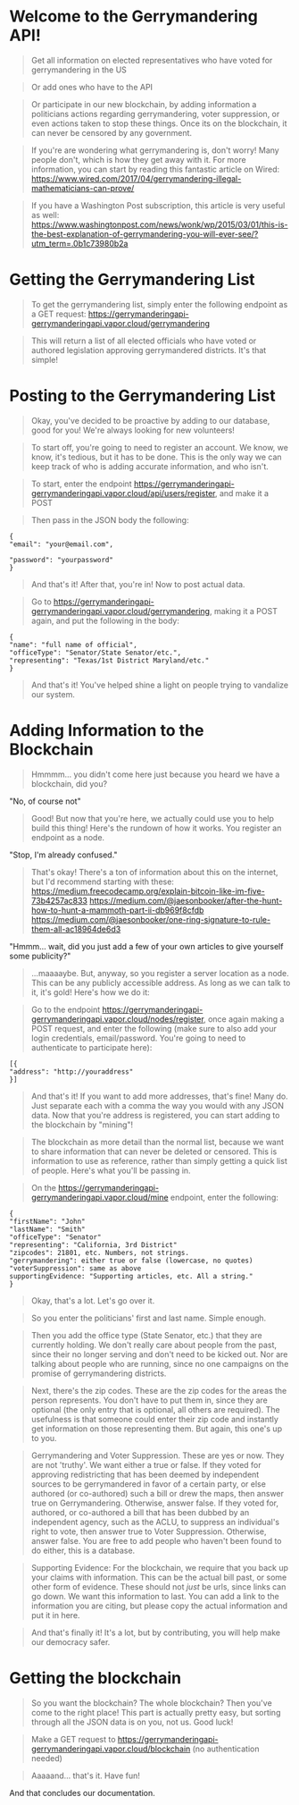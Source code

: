# Welcome to the Gerrymandering API!

> Get all information on elected representatives who have voted for gerrymandering in the US

>Or add ones who have to the API

>Or participate in our new blockchain, by adding information a politicians actions regarding gerrymandering, voter suppression, or even actions taken to stop these things. Once its on the blockchain, it can never be censored by any government.

>If you're are wondering what gerrymandering is, don't worry! Many people don't, which is how they get away with it.
>For more information, you can start by reading this fantastic article on Wired: https://www.wired.com/2017/04/gerrymandering-illegal-mathematicians-can-prove/

>If you have a Washington Post subscription, this article is very useful as well:
https://www.washingtonpost.com/news/wonk/wp/2015/03/01/this-is-the-best-explanation-of-gerrymandering-you-will-ever-see/?utm_term=.0b1c73980b2a
# Getting the Gerrymandering List
>To get the gerrymandering list, simply enter the following endpoint as a GET request:
>https://gerrymanderingapi-gerrymanderingapi.vapor.cloud/gerrymandering

>This will return a list of all elected officials who have voted or authored legislation approving gerrymandered districts.
>It's that simple!

# Posting to the Gerrymandering List
>Okay, you've decided to be proactive by adding to our database, good for you! We're always looking for new volunteers!

>To start off, you're going to need to register an account. We know, we know, it's tedious, but it has to be done. This is the only way we can keep track of who is adding accurate information, and who isn't.

>To start, enter the endpoint https://gerrymanderingapi-gerrymanderingapi.vapor.cloud/api/users/register, and make it a POST

>Then pass in the JSON body the following:

>
    {
    "email": "your@email.com",

    "password": "yourpassword"
    }

>And that's it! After that, you're in! Now to post actual data.

>Go to https://gerrymanderingapi-gerrymanderingapi.vapor.cloud/gerrymandering, making it a POST again, and put the following in the body:

>
    {
    "name": "full name of official",
    "officeType": "Senator/State Senator/etc.",
    "representing": "Texas/1st District Maryland/etc."
    }

>And that's it! You've helped shine a light on people trying to vandalize our system.

# Adding Information to the Blockchain

>Hmmmm... you didn't come here just because you heard we have a blockchain, did you?

"No, of course not"

>Good! But now that you're here, we actually could use you to help build this thing! Here's the rundown of how it works.
>You register an endpoint as a node.

"Stop, I'm already confused."

>That's okay! There's a ton of information about this on the internet, but I'd recommend starting with these:
https://medium.freecodecamp.org/explain-bitcoin-like-im-five-73b4257ac833
https://medium.com/@jaesonbooker/after-the-hunt-how-to-hunt-a-mammoth-part-ii-db969f8cfdb
https://medium.com/@jaesonbooker/one-ring-signature-to-rule-them-all-ac18964de6d3

"Hmmm... wait, did you just add a few of your own articles to give yourself some publicity?"

>...maaaaybe.
>But, anyway, so you register a server location as a node. This can be any publicly accessible address. As long as we can talk to it, it's gold! Here's how we do it:

>Go to the endpoint https://gerrymanderingapi-gerrymanderingapi.vapor.cloud/nodes/register, once again making a POST request, and enter the following (make sure to also add your login credentials, email/password. You're going to need to authenticate to participate here):

>
    [{
	"address": "http://youraddress"
    }]

>And that's it! If you want to add more addresses, that's fine! Many do. Just separate each with a comma the way you would with any JSON data. Now that you're address is registered, you can start adding to the blockchain by "mining"!

>The blockchain as more detail than the normal list, because we want to share information that can never be deleted or censored. This is information to use as reference, rather than simply getting a quick list of people. Here's what you'll be passing in.

>On the https://gerrymanderingapi-gerrymanderingapi.vapor.cloud/mine endpoint, enter the following:

>
    {
    "firstName": "John"
    "lastName": "Smith"
    "officeType": "Senator"
    "representing": "California, 3rd District"
    "zipcodes": 21801, etc. Numbers, not strings.
    "gerrymandering": either true or false (lowercase, no quotes)
    "voterSuppression": same as above
    supportingEvidence: "Supporting articles, etc. All a string."
    }

>Okay, that's a lot. Let's go over it.

>So you enter the politicians' first and last name. Simple enough.

>Then you add the office type (State Senator, etc.) that they are currently holding. We don't really care about people from the past, since their no longer serving and don't need to be kicked out. Nor are talking about people who are running, since no one campaigns on the promise of gerrymandering districts.

>Next, there's the zip codes. These are the zip codes for the areas the person represents. You don't have to put them in, since they are optional (the only entry that is optional, all others are required). The usefulness is that someone could enter their zip code and instantly get information on those representing them. But again, this one's up to you.

>Gerrymandering and Voter Suppression. These are yes or now. They are not 'truthy'. We want either a true or false. If they voted for approving redistricting that has been deemed by independent sources to be gerrymandered in favor of a certain party, or else authored (or co-authored) such a bill or drew the maps, then answer true on Gerrymandering. Otherwise, answer false. If they voted for, authored, or co-authored a bill that has been dubbed by an independent agency, such as the ACLU, to suppress an individual's right to vote, then answer true to Voter Suppression. Otherwise, answer false. You are free to add people who haven't been found to do either, this is a database.

>Supporting Evidence: For the blockchain, we require that you back up your claims with information. This can be the actual bill past, or some other form of evidence. These should not *just* be urls, since links can go down. We want this information to last. You can add a link to the information you are citing, but please copy the actual information and put it in here.

>And that's finally it! It's a lot, but by contributing, you will help make our democracy safer.

# Getting the blockchain

>So you want the blockchain? The whole blockchain? Then you've come to the right place! This part is actually pretty easy, but sorting through all the JSON data is on you, not us. Good luck!

>Make a GET request to https://gerrymanderingapi-gerrymanderingapi.vapor.cloud/blockchain (no authentication needed)

>Aaaaand... that's it. Have fun!



>
And that concludes our documentation.
